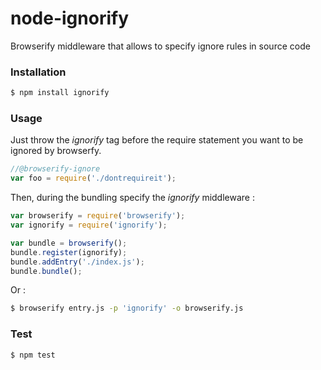 node-ignorify
=============

Browserify middleware that allows to specify ignore rules in source code

### Installation

```bash
$ npm install ignorify
```

### Usage

Just throw the *ignorify* tag before the require statement you want to be ignored by browserfy.

```js
//@browserify-ignore
var foo = require('./dontrequireit');
```

Then, during the bundling specify the *ignorify* middleware :

```js
var browserify = require('browserify');
var ignorify = require('ignorify');

var bundle = browserify();
bundle.register(ignorify);
bundle.addEntry('./index.js');
bundle.bundle();
```

Or :

```bash
$ browserify entry.js -p 'ignorify' -o browserify.js
```

### Test

```bash
$ npm test
```